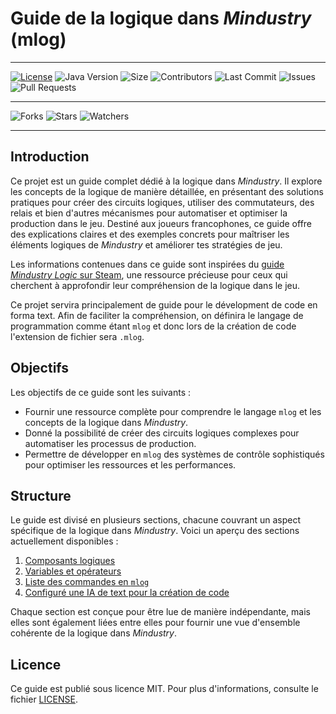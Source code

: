 # Guide de la logique dans *Mindustry* (mlog)


---

[![License](https://img.shields.io/github/license/Redstoneur/mindustry-mlog-guide)](LICENSE)
![Java Version](https://img.shields.io/badge/mlog-1.0-blue)
![Size](https://img.shields.io/github/repo-size/Redstoneur/mindustry-mlog-guide)
![Contributors](https://img.shields.io/github/contributors/Redstoneur/mindustry-mlog-guide)
![Last Commit](https://img.shields.io/github/last-commit/Redstoneur/mindustry-mlog-guide)
![Issues](https://img.shields.io/github/issues/Redstoneur/mindustry-mlog-guide)
![Pull Requests](https://img.shields.io/github/issues-pr/Redstoneur/mindustry-mlog-guide)

[//]: # (![Top Language]&#40;https://img.shields.io/github/languages/top/Redstoneur/mindustry-mlog-guide&#41;)

[//]: # ([![Contributor Covenant]&#40;https://img.shields.io/badge/Contributor%20Covenant-2.1-4baaaa.svg&#41;]&#40;code_of_conduct.md&#41;)

---

![Forks](https://img.shields.io/github/forks/Redstoneur/mindustry-mlog-guide)
![Stars](https://img.shields.io/github/stars/Redstoneur/mindustry-mlog-guide)
![Watchers](https://img.shields.io/github/watchers/Redstoneur/mindustry-mlog-guide)

---

## Introduction

Ce projet est un guide complet dédié à la logique dans *Mindustry*. Il explore les concepts de la logique de manière
détaillée, en présentant des solutions pratiques pour créer des circuits logiques, utiliser des commutateurs, des relais
et bien d'autres mécanismes pour automatiser et optimiser la production dans le jeu. Destiné aux joueurs francophones,
ce guide offre des explications claires et des exemples concrets pour maîtriser les éléments logiques de *Mindustry* et
améliorer tes stratégies de jeu.

Les informations contenues dans ce guide sont inspirées du
[guide *Mindustry Logic* sur Steam](https://steamcommunity.com/sharedfiles/filedetails/?id=2616456371),
une ressource précieuse pour ceux qui cherchent à approfondir leur compréhension de la logique dans le jeu.

Ce projet servira principalement de guide pour le dévelopment de code en forma text. Afin de faciliter la compréhension,
on définira le langage de programmation comme étant `mlog` et donc lors de la création de code l'extension de fichier sera `.mlog`.

## Objectifs

Les objectifs de ce guide sont les suivants :
- Fournir une ressource complète pour comprendre le langage `mlog` et les concepts de la logique dans *Mindustry*.
- Donné la possibilité de créer des circuits logiques complexes pour automatiser les processus de production.
- Permettre de développer en `mlog` des systèmes de contrôle sophistiqués pour optimiser les ressources et les
  performances.

## Structure

Le guide est divisé en plusieurs sections, chacune couvrant un aspect spécifique de la logique dans *Mindustry*. Voici
un aperçu des sections actuellement disponibles :

1. [Composants logiques](sections/composants.md)
2. [Variables et opérateurs](sections/variables-et-operateurs.md)
3. [Liste des commandes en `mlog`](sections/commandes.md)
4. [Configuré une IA de text pour la création de code](sections/ia.md)

Chaque section est conçue pour être lue de manière indépendante, mais elles sont également liées entre elles pour
fournir une vue d'ensemble cohérente de la logique dans *Mindustry*.

[//]: # (## Contribution)

[//]: # (Ce guide est un projet open-source, ce qui signifie que tu peux contribuer à son amélioration en proposant des)

[//]: # (modifications, des corrections ou des ajouts. Pour en savoir plus sur la manière de contribuer, consulte le fichier)

[//]: # ([CONTRIBUTING]&#40;contributing&#41;.)

## Licence

Ce guide est publié sous licence MIT. Pour plus d'informations, consulte le fichier [LICENSE](LICENSE).

